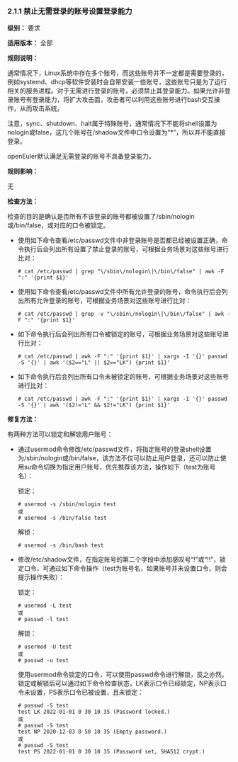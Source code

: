 ### 2.1.1 禁止无需登录的账号设置登录能力

**级别：** 要求

**适用版本：** 全部

**规则说明：** 

通常情况下，Linux系统中存在多个账号，而这些账号并不一定都是需要登录的，例如systemd、dhcp等软件安装时会自带安装一些账号，这些账号只是为了运行相关的服务进程。对于无需进行登录的账号，必须禁止其登录能力。如果允许非登录账号有登录能力，将扩大攻击面，攻击者可以利用这些账号进行bash交互操作，从而攻击系统。

注意，sync、shutdown、halt属于特殊账号，通常情况下不能将shell设置为nologin或false，这几个账号在/shadow文件中口令设置为“*”，所以并不能直接登录。

openEuler默认满足无需登录的账号不具备登录能力。

**规则影响：**

无

**检查方法：** 

检查的目的是确认是否所有不该登录的账号都被设置了/sbin/nologin或/bin/false，或对应的口令被锁定。

- 使用如下命令查看/etc/passwd文件中非登录账号是否都已经被设置正确，命令执行后会列出所有设置了禁止登录的账号，可根据业务场景对这些账号进行比对：

  ```
  # cat /etc/passwd | grep "\/sbin\/nologin\|\/bin\/false" | awk -F ":" '{print $1}'
  ```

- 使用如下命令查看/etc/passwd文件中所有允许登录的账号，命令执行后会列出所有允许登录的账号，可根据业务场景对这些账号进行比对：

  ```
  # cat /etc/passwd | grep -v "\/sbin\/nologin\|\/bin\/false" | awk -F ":" '{print $1}'
  ```

- 如下命令执行后会列出所有口令被锁定的账号，可根据业务场景对这些账号进行比对：

  ```
  # cat /etc/passwd | awk -F ":" '{print $1}' | xargs -I '{}' passwd -S '{}' | awk '($2=="L" || $2=="LK") {print $1}' 
  ```

- 如下命令执行后会列出所有口令未被锁定的账号，可根据业务场景对这些账号进行比对：

  ```
  # cat /etc/passwd | awk -F ":" '{print $1}' | xargs -I '{}' passwd -S '{}' | awk '($2!="L" && $2!="LK") {print $1}'
  ```

**修复方法：** 

有两种方法可以锁定和解锁用户账号：

- 通过usermod命令修改/etc/passwd文件，将指定账号的登录shell设置为/sbin/nologin或/bin/false，该方法不仅可以防止用户登录，还可以防止使用su命令切换为指定用户账号，优先推荐该方法，操作如下（test为账号名）：

  锁定：

  ```
  # usermod -s /sbin/nologin test
  或
  # usermod -s /bin/false test
  ```

  解锁：

  ```
  # usermod -s /bin/bash test
  ```

- 修改/etc/shadow文件，在指定账号的第二个字段中添加感叹号“!”或“!!”，锁定口令，可通过如下命令操作（test为账号名，如果账号并未设置口令，则会提示操作失败）：

  锁定：

  ```
  # usermod -L test
  或
  # passwd -l test
  ```

  解锁：

  ```
  # usermod -U test
  或
  # passwd -u test
  ```

  使用usermod命令锁定的口令，可以使用passwd命令进行解锁，反之亦然。锁定或解锁后可以通过如下命令检查状态，LK表示口令已经锁定，NP表示口令未设置，PS表示口令已被设置，且未锁定：

  ```
  # passwd -S test
  test LK 2022-01-01 0 30 10 35 (Password locked.)
  或
  # passwd -S test
  test NP 2020-12-03 0 50 10 35 (Empty password.)
  或
  # passwd -S test
  test PS 2022-01-01 0 30 10 35 (Password set, SHA512 crypt.)
  ```